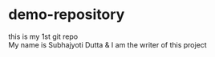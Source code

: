 # demo-repository
this is my 1st git repo
<br>
My name is Subhajyoti Dutta & I am the writer of this project

